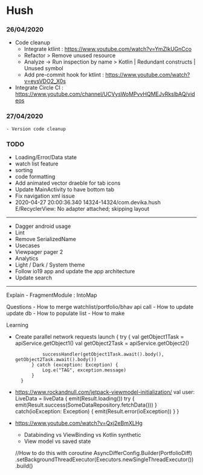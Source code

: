 # Hush

### 26/04/2020
   - Code cleanup
        - Integrate ktlint : https://www.youtube.com/watch?v=YmZIkUGnCco
        - Refactor > Remove unused resource 
        - Analyze -> Run inspection by name > Kotlin | Redundant constructs | Unused symbol
        - Add pre-commit hook for ktlint : https://www.youtube.com/watch?v=eysVDO2_X0s
   - Integrate Circle CI : https://www.youtube.com/channel/UCVysWoMPvvHQMEJvRkslbAQ/videos

### 27/04/2020
    - Version code cleanup
    
### TODO
- Loading/Error/Data state
- watch list feature
- sorting
- code formatting
- Add animated vector draeble for tab icons
- Update MainActivity to have bottom tab
- Fix navigation xml issue
- 2020-04-27 20:00:36.340 14324-14324/com.devika.hush E/RecyclerView: No adapter attached; skipping layout

----------------------------------------------
- Dagger android usage 
- Lint
- Remove SerializedName
- Usecases
- Viewpager pager 2
- Analytics
- Light / Dark / System theme 
- Follow io19 app and update the app architecture 
- Update search

-------------------------------------
Explain 
    - FragmentModule : IntoMap

Questions
    - How to merge watchlist/portfolio/bhav api call
    - How to update update db
    - How to populate list 
    - How to make 
    
Learning 
- Create parallel network requests
        launch {
            try {
                val getObject1Task = apiService.getObject1()
                val getObject2Task = apiService.getObject2()

                successHandler(getObject1Task.await().body(), getObject2Task.await().body())
            } catch (exception: Exception) {
                Log.e("TAG", exception.message)
            }
        }
- https://www.rockandnull.com/jetpack-viewmodel-initialization/
    val user: LiveData<Result> = liveData {
      emit(Result.loading())
      try {
          emit(Result.success(SomeDataRepository.fetchData()))
      } catch(ioException: Exception) {
          emit(Result.error(ioException))
      }
  }
  
- https://www.youtube.com/watch?v=Qxj2eBmXLHg
    - Databinding vs ViewBinding vs Kotlin synthetic
    - View model vs saved state 
    
    //How to do this with coroutine 
     AsyncDifferConfig.Builder<Portfolio>(PortfolioDiff)
            .setBackgroundThreadExecutor(Executors.newSingleThreadExecutor())
            .build()
    
